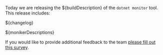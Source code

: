 Today we are releasing the ${buildDescription} of the `dotnet monitor` tool. This release includes:

${changelog}

${monikerDescriptions}

If you would like to provide additional feedback to the team [please fill out this survey](https://aka.ms/dotnet-monitor-survey?src=rn).
